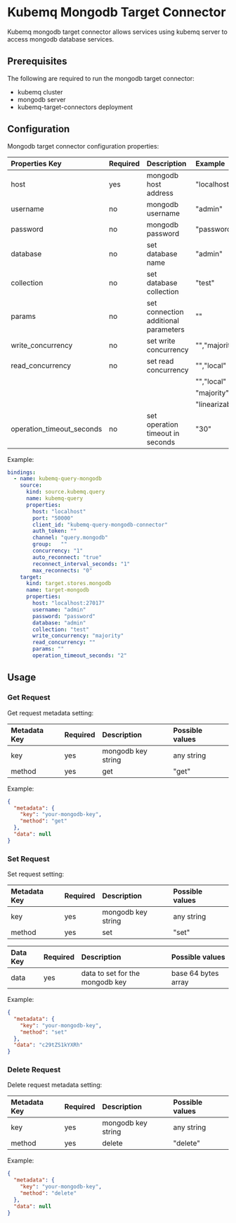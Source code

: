 # Kubemq Mongodb Target Connector

Kubemq mongodb target connector allows services using kubemq server to access mongodb database services.

## Prerequisites
The following are required to run the mongodb target connector:

- kubemq cluster
- mongodb server
- kubemq-target-connectors deployment

## Configuration

Mongodb target connector configuration properties:

| Properties Key            | Required | Description                          | Example                   |
|:--------------------------|:---------|:-------------------------------------|:--------------------------|
| host                      | yes      | mongodb host address                 | "localhost:27017"         |
| username                  | no       | mongodb username                     | "admin"                   |
| password                  | no       | mongodb password                     | "password"                |
| database                  | no       | set database name                    | "admin"                   |
| collection                | no       | set database collection              | "test"                    |
| params                    | no       | set connection additional parameters | ""                        |
| write_concurrency         | no       | set write concurrency                | "","majority","1","2"     |
| read_concurrency          | no       | set read concurrency                 | "","local"                |
|                           |          |                                      | "","local"                |
|                           |          |                                      | "majority","available"    |
|                           |          |                                      | "linearizable","snapshot" |
| operation_timeout_seconds | no       | set operation timeout in seconds     | "30"                      |



Example:

```yaml
bindings:
  - name: kubemq-query-mongodb
    source:
      kind: source.kubemq.query
      name: kubemq-query
      properties:
        host: "localhost"
        port: "50000"
        client_id: "kubemq-query-mongodb-connector"
        auth_token: ""
        channel: "query.mongodb"
        group:   ""
        concurrency: "1"
        auto_reconnect: "true"
        reconnect_interval_seconds: "1"
        max_reconnects: "0"
    target:
      kind: target.stores.mongodb
      name: target-mongodb
      properties:
        host: "localhost:27017"
        username: "admin"
        password: "password"
        database: "admin"
        collection: "test"
        write_concurrency: "majority"
        read_concurrency: ""
        params: ""
        operation_timeout_seconds: "2"
```

## Usage

### Get Request

Get request metadata setting:

| Metadata Key | Required | Description      | Possible values |
|:-------------|:---------|:-----------------|:----------------|
| key          | yes      | mongodb key string | any string      |
| method       | yes      | get              | "get"           |


Example:

```json
{
  "metadata": {
    "key": "your-mongodb-key",
    "method": "get"
  },
  "data": null
}
```

### Set Request

Set request setting:

| Metadata Key | Required | Description      | Possible values |
|:-------------|:---------|:-----------------|:----------------|
| key          | yes      | mongodb key string | any string      |
| method       | yes      | set              | "set"           |


| Data Key | Required | Description                   | Possible values     |
|:---------|:---------|:------------------------------|:--------------------|
| data     | yes      | data to set for the mongodb key | base 64 bytes array |

Example:

```json
{
  "metadata": {
    "key": "your-mongodb-key",
    "method": "set"
  },
  "data": "c29tZS1kYXRh" 
}
```
### Delete Request

Delete request metadata setting:

| Metadata Key | Required | Description      | Possible values |
|:-------------|:---------|:-----------------|:----------------|
| key          | yes      | mongodb key string | any string      |
| method       | yes      | delete           | "delete"        |


Example:

```json
{
  "metadata": {
    "key": "your-mongodb-key",
    "method": "delete"
  },
  "data": null
}
```
